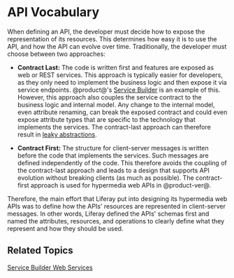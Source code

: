 # API Vocabulary [](id=api-vocabulary)

When defining an API, the developer must decide how to expose the representation 
of its resources. This determines how easy it is to use the API, and how the API 
can evolve over time. Traditionally, the developer must choose between two 
approaches: 

-   **Contract Last:** The code is written first and features are exposed as web 
    or REST services. This approach is typically easier for developers, as they 
    only need to implement the business logic and then expose it via service 
    endpoints. @product@'s 
    [Service Builder](/develop/tutorials/-/knowledge_base/7-1/service-builder-web-services) 
    is an example of this. However, this approach also couples the service 
    contract to the business logic and internal model. Any change to the 
    internal model, even attribute renaming, can break the exposed contract and 
    could even expose attribute types that are specific to the technology that 
    implements the services. The contract-last approach can therefore result in 
    [leaky abstractions](https://en.wikipedia.org/wiki/Leaky_abstraction). 

-   **Contract First:** The structure for client-server messages is written 
    before the code that implements the services. Such messages are defined 
    independently of the code. This therefore avoids the coupling of the 
    contract-last approach and leads to a design that supports API evolution 
    without breaking clients (as much as possible). The contract-first approach 
    is used for hypermedia web APIs in @product-ver@.

Therefore, the main effort that Liferay put into designing its hypermedia web 
APIs was to define how the APIs' resources are represented in client-server 
messages. In other words, Liferay defined the APIs' schemas first and named the 
attributes, resources, and operations to clearly define what they represent and 
how they should be used. 

<!-- 

Once schema is defined and schema.liferay.org is live, add a new section on the 
schema, and examples.

-->

## Related Topics

[Service Builder Web Services](/develop/tutorials/-/knowledge_base/7-1/service-builder-web-services)
